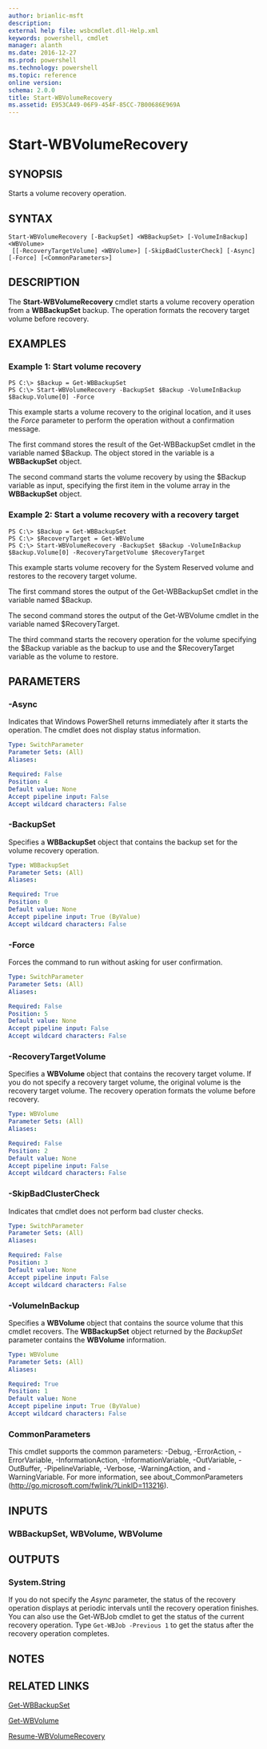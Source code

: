 ```yaml
---
author: brianlic-msft
description: 
external help file: wsbcmdlet.dll-Help.xml
keywords: powershell, cmdlet
manager: alanth
ms.date: 2016-12-27
ms.prod: powershell
ms.technology: powershell
ms.topic: reference
online version: 
schema: 2.0.0
title: Start-WBVolumeRecovery
ms.assetid: E953CA49-06F9-454F-85CC-7B00686E969A
---
```


# Start-WBVolumeRecovery

## SYNOPSIS
Starts a volume recovery operation.

## SYNTAX

```
Start-WBVolumeRecovery [-BackupSet] <WBBackupSet> [-VolumeInBackup] <WBVolume>
 [[-RecoveryTargetVolume] <WBVolume>] [-SkipBadClusterCheck] [-Async] [-Force] [<CommonParameters>]
```

## DESCRIPTION
The **Start-WBVolumeRecovery** cmdlet starts a volume recovery operation from a **WBBackupSet** backup.
The operation formats the recovery target volume before recovery.

## EXAMPLES

### Example 1: Start volume recovery
```
PS C:\> $Backup = Get-WBBackupSet
PS C:\> Start-WBVolumeRecovery -BackupSet $Backup -VolumeInBackup $Backup.Volume[0] -Force
```

This example starts a volume recovery to the original location, and it uses the *Force* parameter to perform the operation without a confirmation message.

The first command stores the result of the Get-WBBackupSet cmdlet in the variable named $Backup.
The object stored in the variable is a **WBBackupSet** object.

The second command starts the volume recovery by using the $Backup variable as input, specifying the first item in the volume array in the **WBBackupSet** object.

### Example 2: Start a volume recovery with a recovery target
```
PS C:\> $Backup = Get-WBBackupSet
PS C:\> $RecoveryTarget = Get-WBVolume
PS C:\> Start-WBVolumeRecovery -BackupSet $Backup -VolumeInBackup $Backup.Volume[0] -RecoveryTargetVolume $RecoveryTarget
```

This example starts volume recovery for the System Reserved volume and restores to the recovery target volume.

The first command stores the output of the Get-WBBackupSet cmdlet in the variable named $Backup.

The second command stores the output of the Get-WBVolume cmdlet in the variable named $RecoveryTarget.

The third command starts the recovery operation for the volume specifying the $Backup variable as the backup to use and the $RecoveryTarget variable as the volume to restore.

## PARAMETERS

### -Async
Indicates that Windows PowerShell returns immediately after it starts the operation.
The cmdlet does not display status information.

```yaml
Type: SwitchParameter
Parameter Sets: (All)
Aliases: 

Required: False
Position: 4
Default value: None
Accept pipeline input: False
Accept wildcard characters: False
```

### -BackupSet
Specifies a **WBBackupSet** object that contains the backup set for the volume recovery operation.

```yaml
Type: WBBackupSet
Parameter Sets: (All)
Aliases: 

Required: True
Position: 0
Default value: None
Accept pipeline input: True (ByValue)
Accept wildcard characters: False
```

### -Force
Forces the command to run without asking for user confirmation.

```yaml
Type: SwitchParameter
Parameter Sets: (All)
Aliases: 

Required: False
Position: 5
Default value: None
Accept pipeline input: False
Accept wildcard characters: False
```

### -RecoveryTargetVolume
Specifies a **WBVolume** object that contains the recovery target volume.
If you do not specify a recovery target volume, the original volume is the recovery target volume.
The recovery operation formats the volume before recovery.

```yaml
Type: WBVolume
Parameter Sets: (All)
Aliases: 

Required: False
Position: 2
Default value: None
Accept pipeline input: False
Accept wildcard characters: False
```

### -SkipBadClusterCheck
Indicates that cmdlet does not perform bad cluster checks.

```yaml
Type: SwitchParameter
Parameter Sets: (All)
Aliases: 

Required: False
Position: 3
Default value: None
Accept pipeline input: False
Accept wildcard characters: False
```

### -VolumeInBackup
Specifies a **WBVolume** object that contains the source volume that this cmdlet recovers.
The **WBBackupSet** object returned by the *BackupSet* parameter contains the **WBVolume** information.

```yaml
Type: WBVolume
Parameter Sets: (All)
Aliases: 

Required: True
Position: 1
Default value: None
Accept pipeline input: True (ByValue)
Accept wildcard characters: False
```

### CommonParameters
This cmdlet supports the common parameters: -Debug, -ErrorAction, -ErrorVariable, -InformationAction, -InformationVariable, -OutVariable, -OutBuffer, -PipelineVariable, -Verbose, -WarningAction, and -WarningVariable. For more information, see about_CommonParameters (http://go.microsoft.com/fwlink/?LinkID=113216).

## INPUTS

### WBBackupSet, WBVolume, WBVolume

## OUTPUTS

### System.String
If you do not specify the *Async* parameter, the status of the recovery operation displays at periodic intervals until the recovery operation finishes.
You can also use the Get-WBJob cmdlet to get the status of the current recovery operation.
Type `Get-WBJob -Previous 1` to get the status after the recovery operation completes.

## NOTES

## RELATED LINKS

[Get-WBBackupSet](./Get-WBBackupSet.md)

[Get-WBVolume](./Get-WBVolume.md)

[Resume-WBVolumeRecovery](./Resume-WBVolumeRecovery.md)


